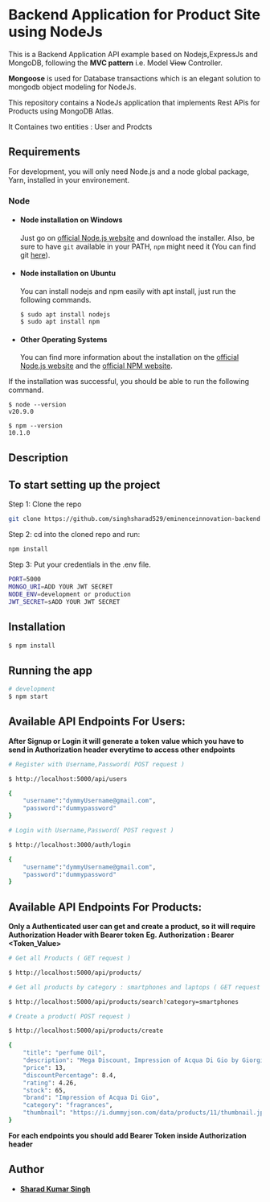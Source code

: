 # Backend Application for Product Site using NodeJs

This is a Backend Application API example based on Nodejs,ExpressJs and MongoDB, following the **MVC pattern** i.e. Model ~~View~~ Controller.

**Mongoose** is used for Database transactions which is an elegant solution to mongodb object modeling for NodeJs.

This repository contains a NodeJs application that implements Rest APis for Products using MongoDB Atlas.

It Containes two entities : User and Prodcts

## Requirements

For development, you will only need Node.js and a node global package, Yarn, installed in your environement.

### Node

- #### Node installation on Windows

  Just go on [official Node.js website](https://nodejs.org/) and download the installer.
  Also, be sure to have `git` available in your PATH, `npm` might need it (You can find git [here](https://git-scm.com/)).

- #### Node installation on Ubuntu

  You can install nodejs and npm easily with apt install, just run the following commands.

      $ sudo apt install nodejs
      $ sudo apt install npm

- #### Other Operating Systems
  You can find more information about the installation on the [official Node.js website](https://nodejs.org/) and the [official NPM website](https://npmjs.org/).

If the installation was successful, you should be able to run the following command.

    $ node --version
    v20.9.0

    $ npm --version
    10.1.0

## Description

## To start setting up the project

Step 1: Clone the repo

```bash
git clone https://github.com/singhsharad529/eminenceinnovation-backend
```

Step 2: cd into the cloned repo and run:

```bash
npm install
```

Step 3: Put your credentials in the .env file.

```bash
PORT=5000
MONGO_URI=ADD YOUR JWT SECRET
NODE_ENV=development or production
JWT_SECRET=sADD YOUR JWT SECRET
```

## Installation

```bash
$ npm install

```

## Running the app

```bash
# development
$ npm start

```

## Available API Endpoints For Users:

**After Signup or Login it will generate a token value which you have to send in Authorization header everytime to access other endpoints**

```bash
# Register with Username,Password( POST request )

$ http://localhost:5000/api/users

{
	"username":"dymmyUsername@gmail.com",
    "password":"dummypassword"
}

# Login with Username,Password( POST request )

$ http://localhost:3000/auth/login

{
    "username":"dymmyUsername@gmail.com",
    "password":"dummypassword"
}

```

## Available API Endpoints For Products:

**Only a Authenticated user can get and create a product, so it will require Authorization Header with Bearer token**
**Eg. Authorization : Bearer <Token_Value>**

```bash
# Get all Products ( GET request )

$ http://localhost:5000/api/products/

# Get all products by category : smartphones and laptops ( GET request )

$ http://localhost:5000/api/products/search?category=smartphones

# Create a product( POST request )

$ http://localhost:5000/api/products/create

{
    "title": "perfume Oil",
    "description": "Mega Discount, Impression of Acqua Di Gio by GiorgioArmani concentrated attar perfume Oil",
    "price": 13,
    "discountPercentage": 8.4,
    "rating": 4.26,
    "stock": 65,
    "brand": "Impression of Acqua Di Gio",
    "category": "fragrances",
    "thumbnail": "https://i.dummyjson.com/data/products/11/thumbnail.jpg"
}

```

**For each endpoints you should add Bearer Token inside Authorization header**

## Author

- [**Sharad Kumar Singh**](https://singhsharad529.github.io/sharad-portfolio/)

```

```
